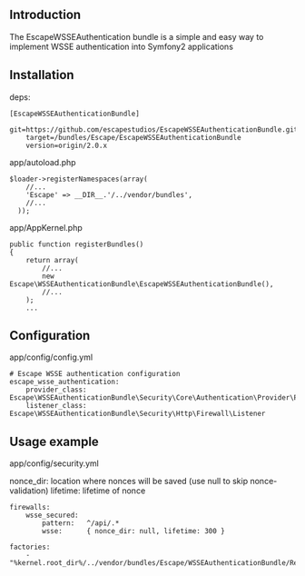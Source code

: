 ## Introduction

The EscapeWSSEAuthentication bundle is a simple and easy way to implement WSSE authentication into Symfony2 applications

## Installation

deps:

```
[EscapeWSSEAuthenticationBundle]
    git=https://github.com/escapestudios/EscapeWSSEAuthenticationBundle.git
    target=/bundles/Escape/EscapeWSSEAuthenticationBundle
    version=origin/2.0.x
```

app/autoload.php

```
$loader->registerNamespaces(array(
    //...
    'Escape' => __DIR__.'/../vendor/bundles',
    //...
  ));
```

app/AppKernel.php

```
public function registerBundles()
{
    return array(
        //...
        new Escape\WSSEAuthenticationBundle\EscapeWSSEAuthenticationBundle(),
        //...
    );
    ...
```

## Configuration

app/config/config.yml

```
# Escape WSSE authentication configuration
escape_wsse_authentication:
    provider_class: Escape\WSSEAuthenticationBundle\Security\Core\Authentication\Provider\Provider
    listener_class: Escape\WSSEAuthenticationBundle\Security\Http\Firewall\Listener
```

## Usage example

app/config/security.yml

nonce_dir: location where nonces will be saved (use null to skip nonce-validation)
lifetime: lifetime of nonce

```
firewalls:
    wsse_secured:
        pattern:   ^/api/.*
        wsse:      { nonce_dir: null, lifetime: 300 } 

factories:
    - "%kernel.root_dir%/../vendor/bundles/Escape/WSSEAuthenticationBundle/Resources/config/security_factories.yml"
```

